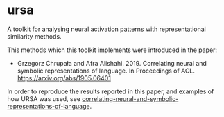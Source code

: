 # ursa

A toolkit for analysing neural activation patterns with representational similarity methods.

This methods which this toolkit implements were introduced in the paper:

- Grzegorz Chrupała and Afra Alishahi. 2019. Correlating neural and symbolic representations of language. In Proceedings of ACL. https://arxiv.org/abs/1905.06401

In order to reproduce the results reported in this paper, and examples of how URSA was used, see [correlating-neural-and-symbolic-representations-of-language](https://github.com/gchrupala/correlating-neural-and-symbolic-representations-of-language).
